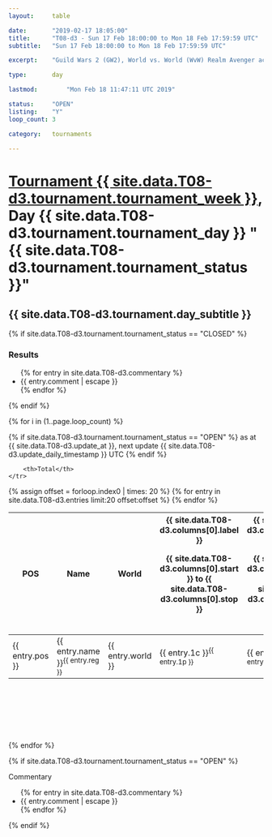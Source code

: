 ```yaml
---
layout: 	table

date: 		"2019-02-17 18:05:00"
title: 		"T08-d3 - Sun 17 Feb 18:00:00 to Mon 18 Feb 17:59:59 UTC"
subtitle: 	"Sun 17 Feb 18:00:00 to Mon 18 Feb 17:59:59 UTC"

excerpt:    "Guild Wars 2 (GW2), World vs. World (WvW) Realm Avenger achivement Tournament. \"Every Kill Counts\""

type:       day

lastmod: 		"Mon Feb 18 11:47:11 UTC 2019"

status:     "OPEN"
listing:    "Y"
loop_count: 3

category: 	tournaments

---
```

<div class="table_header">
    <h1><a href="{{ site.data.T08-d3.tournament.week_url }}">Tournament {{ site.data.T08-d3.tournament.tournament_week }}</a>, Day {{ site.data.T08-d3.tournament.tournament_day }} "{{ site.data.T08-d3.tournament.tournament_status }}"</h1>
    <h2>{{ site.data.T08-d3.tournament.day_subtitle }}</h2> 
</div>

{% if site.data.T08-d3.tournament.tournament_status == "CLOSED" %} 
<div class="commentary">
  <h3>Results</h3>
  <ul>
    {% for entry in site.data.T08-d3.commentary %}
    <li class="commentary_list">{{ entry.comment | escape }}</li>
    {% endfor %}
  </ul>
</div>
{% endif %}


{% for i in (1..page.loop_count) %}

{% if site.data.T08-d3.tournament.tournament_status == "OPEN" %} 
<span class="table_nextupdate">as at {{ site.data.T08-d3.update_at }}, next update {{ site.data.T08-d3.update_daily_timestamp }} UTC</span> 
{% endif %}

<table class="day_table">
  <colgroup>
    <col style="width:18px">
    <col style="width:55px">
    <col style="width:55px">
    <col style="width:12px">
    <col style="width:12px">
    <col style="width:12px">
    <col style="width:12px">
    <col style="width:12px">
    <col style="width:12px">
    <col style="width:12px">
    <col style="width:12px">
    <col style="width:12px">
    <col style="width:12px">
    <col style="width:12px">
    <col style="width:12px">
    <col style="width:12px">
    <col style="width:12px">
    <col style="width:12px">
    <col style="width:12px">
    <col style="width:12px">
    <col style="width:12px">
    <col style="width:12px">
    <col style="width:12px">
    <col style="width:12px">
    <col style="width:12px">
    <col style="width:12px">
    <col style="width:12px">
    <col style="width:18px">
  </colgroup>  
  <thead>
    <tr>
        <th>POS</th>
        <th class="AlignLeft">Name</th>
        <th class="AlignLeft">World</th>

<th><div class="label">{{ site.data.T08-d3.columns[0].label }}<p class="onhover">{{ site.data.T08-d3.columns[0].start }} to {{ site.data.T08-d3.columns[0].stop }}</p></div>​</th>
<th><div class="label">{{ site.data.T08-d3.columns[1].label }}<p class="onhover">{{ site.data.T08-d3.columns[1].start }} to {{ site.data.T08-d3.columns[1].stop }}</p></div>​</th>
<th><div class="label">{{ site.data.T08-d3.columns[2].label }}<p class="onhover">{{ site.data.T08-d3.columns[2].start }} to {{ site.data.T08-d3.columns[2].stop }}</p></div>​</th>
<th><div class="label">{{ site.data.T08-d3.columns[3].label }}<p class="onhover">{{ site.data.T08-d3.columns[3].start }} to {{ site.data.T08-d3.columns[3].stop }}</p></div>​</th>
<th><div class="label">{{ site.data.T08-d3.columns[4].label }}<p class="onhover">{{ site.data.T08-d3.columns[4].start }} to {{ site.data.T08-d3.columns[4].stop }}</p></div>​</th>
<th><div class="label">{{ site.data.T08-d3.columns[5].label }}<p class="onhover">{{ site.data.T08-d3.columns[5].start }} to {{ site.data.T08-d3.columns[5].stop }}</p></div>​</th>
<th><div class="label">{{ site.data.T08-d3.columns[6].label }}<p class="onhover">{{ site.data.T08-d3.columns[6].start }} to {{ site.data.T08-d3.columns[6].stop }}</p></div>​</th>
<th><div class="label">{{ site.data.T08-d3.columns[7].label }}<p class="onhover">{{ site.data.T08-d3.columns[7].start }} to {{ site.data.T08-d3.columns[7].stop }}</p></div>​</th>
<th><div class="label">{{ site.data.T08-d3.columns[8].label }}<p class="onhover">{{ site.data.T08-d3.columns[8].start }} to {{ site.data.T08-d3.columns[8].stop }}</p></div>​</th>
<th><div class="label">{{ site.data.T08-d3.columns[9].label }}<p class="onhover">{{ site.data.T08-d3.columns[9].start }} to {{ site.data.T08-d3.columns[9].stop }}</p></div>​</th>
<th><div class="label">{{ site.data.T08-d3.columns[10].label }}<p class="onhover">{{ site.data.T08-d3.columns[10].start }} to {{ site.data.T08-d3.columns[10].stop }}</p></div>​</th>

<th><div class="label">{{ site.data.T08-d3.columns[11].label }}<p class="onhover">{{ site.data.T08-d3.columns[11].start }} to {{ site.data.T08-d3.columns[11].stop }}</p></div>​</th>
<th><div class="label">{{ site.data.T08-d3.columns[12].label }}<p class="onhover">{{ site.data.T08-d3.columns[12].start }} to {{ site.data.T08-d3.columns[12].stop }}</p></div>​</th>
<th><div class="label">{{ site.data.T08-d3.columns[13].label }}<p class="onhover">{{ site.data.T08-d3.columns[13].start }} to {{ site.data.T08-d3.columns[13].stop }}</p></div>​</th>
<th><div class="label">{{ site.data.T08-d3.columns[14].label }}<p class="onhover">{{ site.data.T08-d3.columns[14].start }} to {{ site.data.T08-d3.columns[14].stop }}</p></div>​</th>
<th><div class="label">{{ site.data.T08-d3.columns[15].label }}<p class="onhover">{{ site.data.T08-d3.columns[15].start }} to {{ site.data.T08-d3.columns[15].stop }}</p></div>​</th>
<th><div class="label">{{ site.data.T08-d3.columns[16].label }}<p class="onhover">{{ site.data.T08-d3.columns[16].start }} to {{ site.data.T08-d3.columns[16].stop }}</p></div>​</th>
<th><div class="label">{{ site.data.T08-d3.columns[17].label }}<p class="onhover">{{ site.data.T08-d3.columns[17].start }} to {{ site.data.T08-d3.columns[17].stop }}</p></div>​</th>
<th><div class="label">{{ site.data.T08-d3.columns[18].label }}<p class="onhover">{{ site.data.T08-d3.columns[18].start }} to {{ site.data.T08-d3.columns[18].stop }}</p></div>​</th>
<th><div class="label">{{ site.data.T08-d3.columns[19].label }}<p class="onhover">{{ site.data.T08-d3.columns[19].start }} to {{ site.data.T08-d3.columns[19].stop }}</p></div>​</th>
<th><div class="label">{{ site.data.T08-d3.columns[20].label }}<p class="onhover">{{ site.data.T08-d3.columns[20].start }} to {{ site.data.T08-d3.columns[20].stop }}</p></div>​</th>

<th><div class="label">{{ site.data.T08-d3.columns[21].label }}<p class="onhover">{{ site.data.T08-d3.columns[21].start }} to {{ site.data.T08-d3.columns[21].stop }}</p></div>​</th>
<th><div class="label">{{ site.data.T08-d3.columns[22].label }}<p class="onhover">{{ site.data.T08-d3.columns[22].start }} to {{ site.data.T08-d3.columns[22].stop }}</p></div>​</th>
<th><div class="label">{{ site.data.T08-d3.columns[23].label }}<p class="onhover">{{ site.data.T08-d3.columns[23].start }} to {{ site.data.T08-d3.columns[23].stop }}</p></div>​</th>

        <th>Total</th>
    </tr>
  </thead>
  {% assign offset = forloop.index0 | times: 20 %}
<tbody>
{% for entry in site.data.T08-d3.entries limit:20 offset:offset %}
  <tr>
    <td class="pl{{ entry.pos }}">{{ entry.pos }}</td>
    <td class="AlignLeft">{{ entry.name }}<sup>{{ entry.reg }}</sup></td>
    <td class="AlignLeft">{{ entry.world }}</td>
    <td class="pl{{ entry.1p }}">{{ entry.1c }}<sup>{{ entry.1p }}</sup></td>
    <td class="pl{{ entry.2p }}">{{ entry.2c }}<sup>{{ entry.2p }}</sup></td>
    <td class="pl{{ entry.3p }}">{{ entry.3c }}<sup>{{ entry.3p }}</sup></td>
    <td class="pl{{ entry.4p }}">{{ entry.4c }}<sup>{{ entry.4p }}</sup></td>
    <td class="pl{{ entry.5p }}">{{ entry.5c }}<sup>{{ entry.5p }}</sup></td>
    <td class="pl{{ entry.6p }}">{{ entry.6c }}<sup>{{ entry.6p }}</sup></td>
    <td class="pl{{ entry.7p }}">{{ entry.7c }}<sup>{{ entry.7p }}</sup></td>
    <td class="pl{{ entry.8p }}">{{ entry.8c }}<sup>{{ entry.8p }}</sup></td>
    <td class="pl{{ entry.9p }}">{{ entry.9c }}<sup>{{ entry.9p }}</sup></td>
    <td class="pl{{ entry.10p }}">{{ entry.10c }}<sup>{{ entry.10p }}</sup></td>
    <td class="pl{{ entry.11p }}">{{ entry.11c }}<sup>{{ entry.11p }}</sup></td>
    <td class="pl{{ entry.12p }}">{{ entry.12c }}<sup>{{ entry.12p }}</sup></td>
    <td class="pl{{ entry.13p }}">{{ entry.13c }}<sup>{{ entry.13p }}</sup></td>
    <td class="pl{{ entry.14p }}">{{ entry.14c }}<sup>{{ entry.14p }}</sup></td>
    <td class="pl{{ entry.15p }}">{{ entry.15c }}<sup>{{ entry.15p }}</sup></td>
    <td class="pl{{ entry.16p }}">{{ entry.16c }}<sup>{{ entry.16p }}</sup></td>
    <td class="pl{{ entry.17p }}">{{ entry.17c }}<sup>{{ entry.17p }}</sup></td>
    <td class="pl{{ entry.18p }}">{{ entry.18c }}<sup>{{ entry.18p }}</sup></td>
    <td class="pl{{ entry.19p }}">{{ entry.19c }}<sup>{{ entry.19p }}</sup></td>
    <td class="pl{{ entry.20p }}">{{ entry.20c }}<sup>{{ entry.20p }}</sup></td>
    <td class="pl{{ entry.21p }}">{{ entry.21c }}<sup>{{ entry.21p }}</sup></td>
    <td class="pl{{ entry.22p }}">{{ entry.22c }}<sup>{{ entry.22p }}</sup></td>
    <td class="pl{{ entry.23p }}">{{ entry.23c }}<sup>{{ entry.23p }}</sup></td>
    <td class="pl{{ entry.24p }}">{{ entry.24c }}<sup>{{ entry.24p }}</sup></td>
    <td>{{ entry.total }}</td>
  </tr>
{% endfor %}  
</tbody>
</table>
<div class="leaderboard">
  <script async src="//pagead2.googlesyndication.com/pagead/js/adsbygoogle.js"></script>
  <!-- 728x90 -->
  <ins class="adsbygoogle"
       style="display:inline-block;width:728px;height:90px"
       data-ad-client="ca-pub-3274917281288240"
       data-ad-slot="3870538733"></ins>
  <script>
  (adsbygoogle = window.adsbygoogle || []).push({});
  </script>    
</div>
<br />
{% endfor %}

{% if site.data.T08-d3.tournament.tournament_status == "OPEN" %} 
<div class="commentary">
  <span class="commentary_title">Commentary</span>
  <ul>
    {% for entry in site.data.T08-d3.commentary %}
    <li class="commentary_list">{{ entry.comment | escape }}</li>
    {% endfor %}
  </ul>
</div>
{% endif %}


